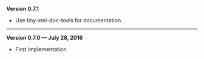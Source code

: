 


   **Version 0.7.1**

 - Use tiny-xml-doc-tools for documentation.

---


   **Version 0.7.0 — July 28, 2016**

 - First implementation.


